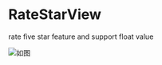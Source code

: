 # RateStarView
rate five star feature and support float value

![如图](http://noti.qiniudn.com/rateStart.gif)
